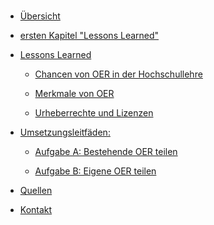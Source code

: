 <!-- docs/_sidebar.md -->

<br>

* [Übersicht](./)

*  <a aria-label="Link zum ersten Kapitel" href="lessons_learned.md">ersten Kapitel "Lessons Learned"</a>

* [Lessons Learned](lessons_learned.md)

  * [Chancen von OER in der Hochschullehre](chancen.md)
  
  * [Merkmale von OER](merkmale.md)
  
  * [Urheberrechte und Lizenzen](urheberrechte_und_lizenzen.md)

* [Umsetzungsleitfäden:](task_overview.md)

  * [Aufgabe A: Bestehende OER teilen](task1.md)
  
  * [Aufgabe B: Eigene OER teilen](task2.md)

* [Quellen](/licenses/sources.md)

* [Kontakt](/contact/index)
